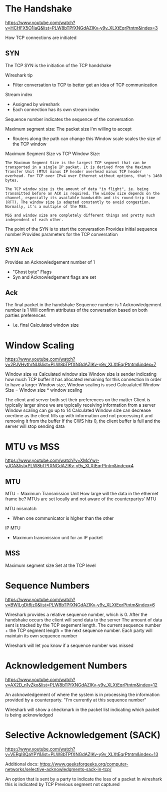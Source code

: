 # The Handshake
https://www.youtube.com/watch?v=HCHFX5O1IaQ&list=PLW8bTPfXNGdAZIKv-y9v_XLXtEqrPtntm&index=3

How TCP connections are initiated

## SYN
The TCP SYN is the initiation of the TCP handshake

Wireshark tip
- Filter conversation to TCP to better get an idea of TCP communication

Stream index
- Assigned by wireshark
- Each connection has its own stream index

Sequence number indicates the sequence of the conversation

Maximum segment size: The packet size I'm willing to accept
- Routers along the path can change this
Window scale scales the size of the TCP window

Maximum Segment Size vs TCP Window Size:

    The Maximum Segment Size is the largest TCP segment that can be transported in a single IP packet. It is derived from the Maximum Transfer Unit (MTU) minus IP header overhead minus TCP header overhead. For TCP over IPv4 over Ethernet without options, that's 1460 bytes.

    The TCP window size is the amount of data "in flight", ie. being transmitted before an ACK is required. The window size depends on the channel, especially its available bandwidth and its round-trip time (RTT). The window size is adapted constantly to avoid congestion. Normally, it's a multiple of the MSS.

    MSS and window size are completely different things and pretty much independent of each other.

The point of the SYN is to start the conversation
    Provides initial sequence number
    Provides parameters for the TCP conversation

## SYN Ack
Provides an Acknowledgement number of 1
- "Ghost byte"
Flags
- Syn and Acknowledgement flags are set

## Ack
The final packet in the handshake
Sequence number is 1
Acknowledgement number is 1
Will confirm attributes of the conversation based on both parties preferences 
- i.e. final Calculated window size

# Window Scaling
https://www.youtube.com/watch?v=2PJVHvthrNU&list=PLW8bTPfXNGdAZIKv-y9v_XLXtEqrPtntm&index=7

Window size vs Calculated window size
Window size is sender indicating how much TCP buffer it has allocated remaining for this connection
In order to have a larger Window size, Window scaling is used
Calcualated Window Size = Window size * window scaling

The client and server both set their preferences on the matter
    Client is typically larger since we are typically receiving information from a server
Window scaling can go up to 14
Calculated Window size can decrease overtime as the client fills up with information and not processing it and removing it from the buffer
If the CWS hits 0, the client buffer is full and the server will stop sending data

# MTU vs MSS
https://www.youtube.com/watch?v=XMcYwr-yJGA&list=PLW8bTPfXNGdAZIKv-y9v_XLXtEqrPtntm&index=4

## MTU
MTU = Maximum Transmission Unit
How large will the data in the ethernet frame be?
MTUs are set locally and not aware of the counterpartys' MTU

MTU mismatch
- When one communicator is higher than the other

IP MTU
- Maximum transmission unit for an IP packet

## MSS
Maximum segment size
Set at the TCP level

# Sequence Numbers
https://www.youtube.com/watch?v=BWILgDt6jz0&list=PLW8bTPfXNGdAZIKv-y9v_XLXtEqrPtntm&index=6

Wireshark provides a relative sequence number, which is 0. 
After the handshake occurs the client will send data to the server
The amount of data sent is tracked by the TCP segement length.
The current sequence number + the TCP segment length = the next sequence number.
Each party will maintain its own sequence number

Wireshark will let you know if a sequence number was missed

# Acknowledgement Numbers
https://www.youtube.com/watch?v=AX2D_n1yZko&list=PLW8bTPfXNGdAZIKv-y9v_XLXtEqrPtntm&index=12

An acknowledgement of where the system is in processing the information provided by a counterparty.
    "I'm currently at this sequence number"

Wireshark will show a checkmark in the packet list indicating which packet is being acknowledged

# Selective Acknowledgement (SACK)
https://www.youtube.com/watch?v=VERgI8QaYPY&list=PLW8bTPfXNGdAZIKv-y9v_XLXtEqrPtntm&index=13

Additional docs:
https://www.geeksforgeeks.org/computer-networks/selective-acknowledgments-sack-in-tcp/


An option that is sent by a party to indicate the loss of a packet
In wireshark this is indicated by  TCP Previous segment not captured


